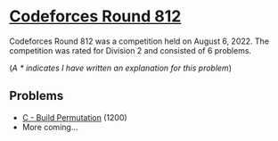 # [Codeforces Round 812](https://codeforces.com/contest/1713)

Codeforces Round 812 was a competition held on August 6, 2022. The competition was rated for Division 2 and consisted of 6 problems.

(*A * indicates I have written an explanation for this problem*)

## Problems
- [C - Build Permutation](1713C%20-%20Build%20Permutation) (1200)
- More coming...